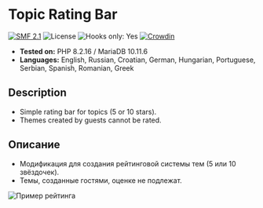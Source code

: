# Topic Rating Bar

[![SMF 2.1](https://img.shields.io/badge/SMF-2.1-ed6033.svg?style=flat)](https://github.com/SimpleMachines/SMF2.1)
![License](https://img.shields.io/github/license/dragomano/topic-rating-bar)
![Hooks only: Yes](https://img.shields.io/badge/Hooks%20only-YES-blue)
[![Crowdin](https://badges.crowdin.net/topic-rating-bar/localized.svg)](https://crowdin.com/project/topic-rating-bar)

- **Tested on:** PHP 8.2.16 / MariaDB 10.11.6
- **Languages:** English, Russian, Croatian, German, Hungarian, Portuguese, Serbian, Spanish, Romanian, Greek

## Description

- Simple rating bar for topics (5 or 10 stars).
- Themes created by guests cannot be rated.

## Описание

- Модификация для создания рейтинговой системы тем (5 или 10 звёздочек).
- Темы, созданные гостями, оценке не подлежат.

![Пример рейтинга](https://user-images.githubusercontent.com/229402/72662059-d28d2600-3a03-11ea-916b-ca64820fc9a0.png)
